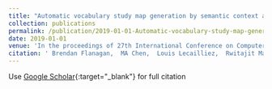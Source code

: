 ```yaml
---
title: "Automatic vocabulary study map generation by semantic context and learning material analysis"
collection: publications
permalink: /publication/2019-01-01-Automatic-vocabulary-study-map-generation-by-semantic-context-and-learning-material-analysis
date: 2019-01-01
venue: 'In the proceedings of 27th International Conference on Computers in Education (ICCE2019)'
citation: ' Brendan Flanagan,  MA Chen,  Louis Lecailliez,  Rwitajit Majumdar,  G{\&quot;O}KHAN Ak{\c{c}}apinar,  Patrick Ocheja,  Hiroaki Ogata, &quot;Automatic vocabulary study map generation by semantic context and learning material analysis.&quot; In the proceedings of 27th International Conference on Computers in Education (ICCE2019), 2019.'
---
```

Use [Google Scholar](https://scholar.google.com/scholar?q=Automatic+vocabulary+study+map+generation+by+semantic+context+and+learning+material+analysis){:target="_blank"} for full citation